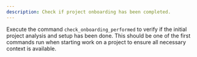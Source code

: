 ```yaml
---
description: Check if project onboarding has been completed.
---
```


Execute the command `check_onboarding_performed` to verify if the initial project analysis and setup has been done. This should be one of the first commands run when starting work on a project to ensure all necessary context is available.